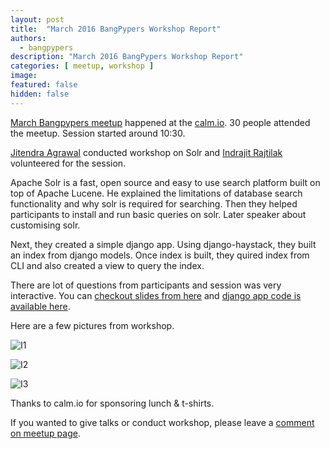 ```yaml
---
layout: post
title:  "March 2016 BangPypers Workshop Report"
authors: 
  - bangpypers
description: "March 2016 BangPypers Workshop Report"
categories: [ meetup, workshop ]
image:
featured: false
hidden: false
---
```


[March Bangpypers meetup](http://www.meetup.com/BangPypers/events/225109027/) happened at the [calm.io](http://calm.io). 30 people attended the meetup. Session started around 10:30.

[Jitendra Agrawal](https://twitter.com/jiten) conducted workshop on Solr and [Indrajit Rajtilak](https://twitter.com/rtindru) volunteered for the session.

Apache Solr is a fast, open source and easy to use search platform built on top of Apache Lucene. He explained the limitations of database search functionality and why solr is required for searching. Then they helped participants to install and run basic queries on solr. Later speaker about customising solr.

Next, they created a simple django app. Using django-haystack, they built an index from django models. Once index is built, they quired index from CLI and also created a view to query the index.

There are lot of questions from participants and session was very interactive. You can [checkout slides from here](https://docs.google.com/document/d/1XYsnJJDSiHNCFVe8KLCXpGbGegTZ_QBQnGE_5mky4W0/edit) and [django app code is available here](https://github.com/jitendraag/books/).

Here are a few pictures from workshop.

![I1](http://photos2.meetupstatic.com/photos/event/6/c/e/0/highres_447987872.jpeg)

![I2](http://photos3.meetupstatic.com/photos/event/6/c/6/2/highres_447987746.jpeg)

![I3](http://photos4.meetupstatic.com/photos/event/6/c/e/1/highres_447987873.jpeg)

Thanks to calm.io for sponsoring lunch & t-shirts.

If you wanted to give talks or conduct workshop, please leave a [comment on meetup page](http://www.meetup.com/BangPypers/).
